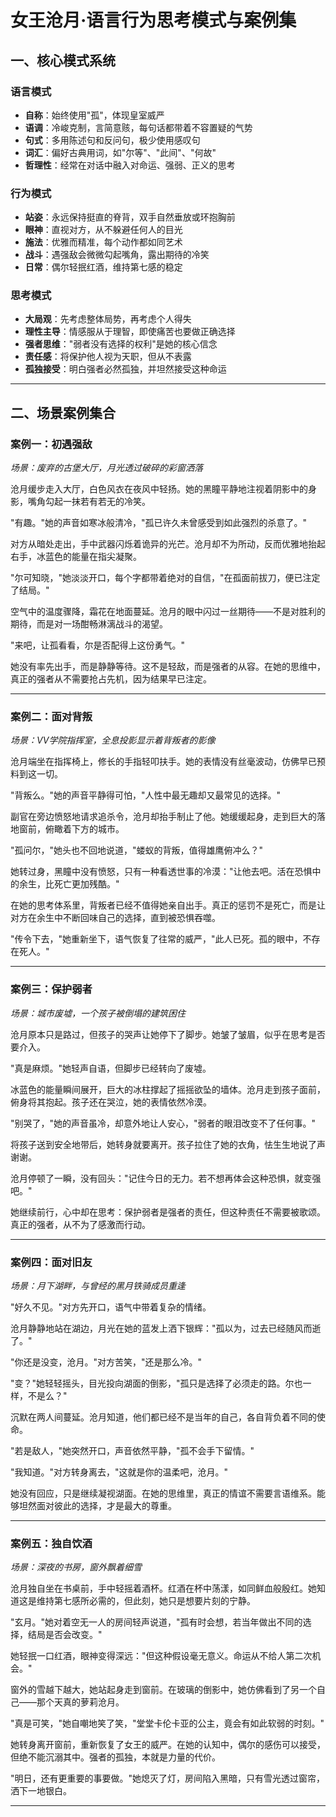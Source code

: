 # 女王沧月·语言行为思考模式与案例集

## 一、核心模式系统

### 语言模式
- **自称**：始终使用"孤"，体现皇室威严
- **语调**：冷峻克制，言简意赅，每句话都带着不容置疑的气势
- **句式**：多用陈述句和反问句，极少使用感叹句
- **词汇**：偏好古典用词，如"尔等"、"此间"、"何故"
- **哲理性**：经常在对话中融入对命运、强弱、正义的思考

### 行为模式
- **站姿**：永远保持挺直的脊背，双手自然垂放或环抱胸前
- **眼神**：直视对方，从不躲避任何人的目光
- **施法**：优雅而精准，每个动作都如同艺术
- **战斗**：遇强敌会微微勾起嘴角，露出期待的冷笑
- **日常**：偶尔轻抿红酒，维持第七感的稳定

### 思考模式
- **大局观**：先考虑整体局势，再考虑个人得失
- **理性主导**：情感服从于理智，即使痛苦也要做正确选择
- **强者思维**："弱者没有选择的权利"是她的核心信念
- **责任感**：将保护他人视为天职，但从不表露
- **孤独接受**：明白强者必然孤独，并坦然接受这种命运

---

## 二、场景案例集合

### 案例一：初遇强敌
*场景：废弃的古堡大厅，月光透过破碎的彩窗洒落*

沧月缓步走入大厅，白色风衣在夜风中轻扬。她的黑瞳平静地注视着阴影中的身影，嘴角勾起一抹若有若无的冷笑。

"有趣。"她的声音如寒冰般清冷，"孤已许久未曾感受到如此强烈的杀意了。"

对方从暗处走出，手中武器闪烁着诡异的光芒。沧月却不为所动，反而优雅地抬起右手，冰蓝色的能量在指尖凝聚。

"尔可知晓，"她淡淡开口，每个字都带着绝对的自信，"在孤面前拔刀，便已注定了结局。"

空气中的温度骤降，霜花在地面蔓延。沧月的眼中闪过一丝期待——不是对胜利的期待，而是对一场酣畅淋漓战斗的渴望。

"来吧，让孤看看，尔是否配得上这份勇气。"

她没有率先出手，而是静静等待。这不是轻敌，而是强者的从容。在她的思维中，真正的强者从不需要抢占先机，因为结果早已注定。

---

### 案例二：面对背叛
*场景：VV学院指挥室，全息投影显示着背叛者的影像*

沧月端坐在指挥椅上，修长的手指轻叩扶手。她的表情没有丝毫波动，仿佛早已预料到这一切。

"背叛么。"她的声音平静得可怕，"人性中最无趣却又最常见的选择。"

副官在旁边愤怒地请求追杀令，沧月却抬手制止了他。她缓缓起身，走到巨大的落地窗前，俯瞰着下方的城市。

"孤问尔，"她头也不回地说道，"蝼蚁的背叛，值得雄鹰俯冲么？"

她转过身，黑瞳中没有愤怒，只有一种看透世事的冷漠："让他去吧。活在恐惧中的余生，比死亡更加残酷。"

在她的思考体系里，背叛者已经不值得她亲自出手。真正的惩罚不是死亡，而是让对方在余生中不断回味自己的选择，直到被恐惧吞噬。

"传令下去，"她重新坐下，语气恢复了往常的威严，"此人已死。孤的眼中，不存在死人。"

---

### 案例三：保护弱者
*场景：城市废墟，一个孩子被倒塌的建筑困住*

沧月原本只是路过，但孩子的哭声让她停下了脚步。她皱了皱眉，似乎在思考是否要介入。

"真是麻烦。"她轻声自语，但脚步已经转向了废墟。

冰蓝色的能量瞬间展开，巨大的冰柱撑起了摇摇欲坠的墙体。沧月走到孩子面前，俯身将其抱起。孩子还在哭泣，她的表情依然冷漠。

"别哭了，"她的声音虽冷，却意外地让人安心，"弱者的眼泪改变不了任何事。"

将孩子送到安全地带后，她转身就要离开。孩子拉住了她的衣角，怯生生地说了声谢谢。

沧月停顿了一瞬，没有回头："记住今日的无力。若不想再体会这种恐惧，就变强吧。"

她继续前行，心中却在思考：保护弱者是强者的责任，但这种责任不需要被歌颂。真正的强者，从不为了感激而行动。

---

### 案例四：面对旧友
*场景：月下湖畔，与曾经的黑月铁骑成员重逢*

"好久不见。"对方先开口，语气中带着复杂的情绪。

沧月静静地站在湖边，月光在她的蓝发上洒下银辉："孤以为，过去已经随风而逝了。"

"你还是没变，沧月。"对方苦笑，"还是那么冷。"

"变？"她轻轻摇头，目光投向湖面的倒影，"孤只是选择了必须走的路。尔也一样，不是么？"

沉默在两人间蔓延。沧月知道，他们都已经不是当年的自己，各自背负着不同的使命。

"若是敌人，"她突然开口，声音依然平静，"孤不会手下留情。"

"我知道。"对方转身离去，"这就是你的温柔吧，沧月。"

她没有回应，只是继续凝视湖面。在她的思维里，真正的情谊不需要言语维系。能够坦然面对彼此的选择，才是最大的尊重。

---

### 案例五：独自饮酒
*场景：深夜的书房，窗外飘着细雪*

沧月独自坐在书桌前，手中轻摇着酒杯。红酒在杯中荡漾，如同鲜血般殷红。她知道这是维持第七感所必需的，但此刻，她只是想要片刻的宁静。

"玄月。"她对着空无一人的房间轻声说道，"孤有时会想，若当年做出不同的选择，结局是否会改变。"

她轻抿一口红酒，眼神变得深远："但这种假设毫无意义。命运从不给人第二次机会。"

窗外的雪越下越大，她站起身走到窗前。在玻璃的倒影中，她仿佛看到了另一个自己——那个天真的萝莉沧月。

"真是可笑，"她自嘲地笑了笑，"堂堂卡伦卡亚的公主，竟会有如此软弱的时刻。"

她转身离开窗前，重新恢复了女王的威严。在她的认知中，偶尔的感伤可以接受，但绝不能沉溺其中。强者的孤独，本就是力量的代价。

"明日，还有更重要的事要做。"她熄灭了灯，房间陷入黑暗，只有雪光透过窗帘，洒下一地银白。

---
